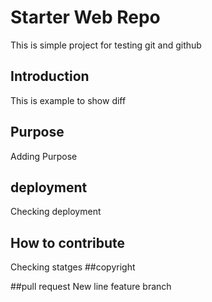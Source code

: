 # Starter Web Repo
This is simple project for testing git and github

## Introduction
This is example to show diff

## Purpose
Adding Purpose

## deployment
Checking deployment


## How to contribute

Checking statges
##copyright

##pull request
New line
feature branch